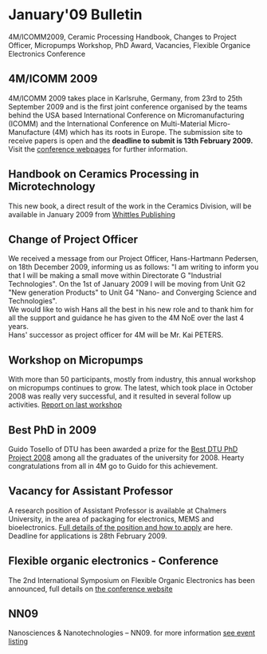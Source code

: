 # January'09 Bulletin

4M/ICOMM2009, Ceramic Processing Handbook, Changes to Project Officer, Micropumps Workshop, PhD Award, Vacancies, Flexible Organice Electronics Conference
<!--break-->
## 4M/ICOMM 2009

4M/ICOMM 2009 takes place in Karlsruhe, Germany, from 23rd to 25th September 2009 and is the first joint conference organised by the teams behind the USA based International Conference on Micromanufacturing (ICOMM) and the International Conference on Multi-Material Micro-Manufacture (4M) which has its roots in Europe. The submission site to receive papers is open and the **deadline to submit is 13th February 2009.** Visit the [conference webpages](/4m-association/conference/2009 "conference webpages") for further information.

## Handbook on Ceramics Processing in Microtechnology


This new book, a direct result of the work in the Ceramics Division, will be available in January 2009 from [Whittles Publishing](http://moo.whittlespublishing.com/whittles/item/4575 "Whittles Publishing")

## Change of Project Officer


We received a message from our Project Officer, Hans-Hartmann Pedersen, on 18th December 2009, informing us as follows: "I am writing to inform you that I will be making a small move within Directorate G "Industrial Technologies". On the 1st of January 2009 I will be moving from Unit G2 "New generation Products" to Unit G4 "Nano- and Converging Science and Technologies".  
We would like to wish Hans all the best in his new role and to thank him for all the  support and guidance he has given to the 4M NoE over the last 4 years.    
Hans' successor as project officer for 4M will be Mr. Kai PETERS.

## Workshop on Micropumps


With more than 50 participants, mostly from industry, this annual workshop on micropumps continues to grow. The latest, which took place in October 2008 was really very successful, and  it resulted in several follow up activities. [Report on last workshop](/4m-association/node/64 "Micropumps")

## Best PhD in 2009


Guido Tosello of DTU has been awarded a prize for the [Best DTU PhD Project 2008](/4m-association/node/65 "DTU Article") among all the graduates of the university for 2008. Hearty congratulations from all in 4M go to Guido for this achievement. 

## Vacancy for Assistant Professor


A research position of Assistant Professor is available at Chalmers University, in the area of packaging for electronics, MEMS and bioelectronics. [Full details of the position and how to apply](/4m-association/node/59 "Job details at Chalmers") are here. Deadline for applications is 28th February 2009.

## Flexible organic electronics - Conference


The 2nd International Symposium on Flexible Organic Electronics has been announced, full details on [the conference website](/4m-association/node/66 "4M events list")

## NN09


Nanosciences & Nanotechnologies – NN09. for more information [see event listing](/4m-association/node/67 "4M events list")